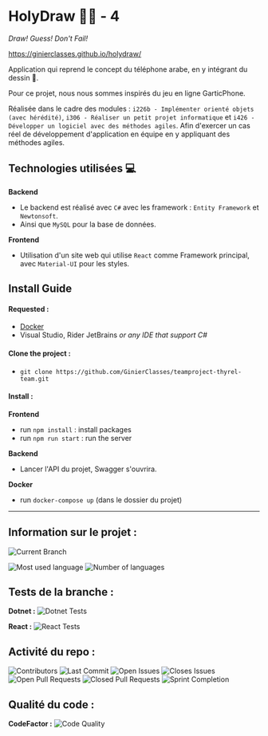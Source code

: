 # HolyDraw 👨‍🎨 - 4

*Draw! Guess! Don't Fail!*

https://ginierclasses.github.io/holydraw/

Application qui reprend le concept du téléphone arabe, en y intégrant du dessin 🎨.

Pour ce projet, nous nous sommes inspirés du jeu en ligne GarticPhone.

Réalisée dans le cadre des modules : `i226b - Implémenter orienté objets (avec hérédité)`, `i306 - Réaliser un petit projet informatique` et `i426 - Développer un logiciel avec des méthodes agiles`. Afin d'exercer un cas réel de développement d'application en équipe en y appliquant des méthodes agiles.

## Technologies utilisées 💻

**Backend**
 * Le backend est réalisé avec `C#` avec les framework : `Entity Framework` et `Newtonsoft`.
 * Ainsi que `MySQL` pour la base de données.

**Frontend**
 * Utilisation d'un site web qui utilise `React` comme Framework principal, avec `Material-UI` pour les styles.

## Install Guide
#### Requested :
* [Docker](https://github.com/GinierClasses/teamproject-thyrel-team/wiki/Docker-Tutorial)
* Visual Studio, Rider JetBrains *or any IDE that support C#*

#### Clone the project :
* `git clone https://github.com/GinierClasses/teamproject-thyrel-team.git`

#### Install :

**Frontend**
* run `npm install` : install packages
* run `npm run start` : run the server

**Backend**
* Lancer l'API du projet, Swagger s'ouvrira.

**Docker**
* run `docker-compose up` (dans le dossier du projet)

---

## Information sur le projet :

![Current Branch](https://img.shields.io/badge/branch-sprint--3-blue?style=for-the-badge)

![Most used language](https://img.shields.io/github/languages/top/GinierClasses/teamproject-thyrel-team?style=for-the-badge) 
![Number of languages](https://img.shields.io/github/languages/count/GinierClasses/teamproject-thyrel-team?style=for-the-badge)

## Tests de la branche :

**Dotnet :** ![Dotnet Tests](https://img.shields.io/github/workflow/status/GinierClasses/teamproject-thyrel-team/Dotnet%20test%20validation/master?style=for-the-badge)

**React :** ![React Tests](https://img.shields.io/github/workflow/status/GinierClasses/teamproject-thyrel-team/React%20test%20validation/master?style=for-the-badge)

## Activité du repo :

![Contributors](https://img.shields.io/github/contributors/GinierClasses/teamproject-thyrel-team?style=for-the-badge)
![Last Commit](https://img.shields.io/github/last-commit/GinierClasses/teamproject-thyrel-team?style=for-the-badge)
![Open Issues](https://img.shields.io/github/issues-raw/GinierClasses/teamproject-thyrel-team?style=for-the-badge)
![Closes Issues](https://img.shields.io/github/issues-closed-raw/GinierClasses/teamproject-thyrel-team?style=for-the-badge)
![Open Pull Requests](https://img.shields.io/github/issues-pr-raw/GinierClasses/teamproject-thyrel-team?style=for-the-badge)
![Closed Pull Requests](https://img.shields.io/github/issues-pr-closed/GinierClasses/teamproject-thyrel-team?style=for-the-badge)
![Sprint Completion](https://img.shields.io/github/milestones/progress-percent/GinierClasses/teamproject-thyrel-team/3?style=for-the-badge)

## Qualité du code :

**CodeFactor :** ![Code Quality](https://img.shields.io/codefactor/grade/github/ginierclasses/teamproject-thyrel-team?style=for-the-badge)
